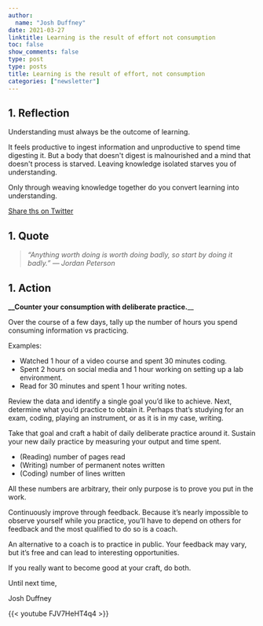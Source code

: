 ```yaml
---
author:
  name: "Josh Duffney"
date: 2021-03-27
linktitle: Learning is the result of effort not consumption
toc: false
show_comments: false
type: post
type: posts
title: Learning is the result of effort, not consumption
categories: ["newsletter"]
---
```


## 1. Reflection

Understanding must always be the outcome of learning.

It feels productive to ingest information and unproductive to spend time digesting it. But a body that doesn't digest is malnourished and a mind that doesn't process is starved. Leaving knowledge isolated starves you of understanding.

Only through weaving knowledge together do you convert learning into understanding.

[Share ths on Twitter](https://ctt.ac/mku4c)

## 1. Quote

> _“Anything worth doing is worth doing badly, so start by doing it badly.” — Jordan Peterson_

## 1. Action

**__Counter your consumption with deliberate practice.**__

Over the course of a few days, tally up the number of hours you spend consuming information vs practicing.

Examples:

* Watched 1 hour of a video course and spent 30 minutes coding.
* Spent 2 hours on social media and 1 hour working on setting up a lab environment.
* Read for 30 minutes and spent 1 hour writing notes.

Review the data and identify a single goal you’d like to achieve. Next, determine what you’d practice to obtain it. Perhaps that’s studying for an exam, coding, playing an instrument, or as it is in my case, writing.

Take that goal and craft a habit of daily deliberate practice around it. Sustain your new daily practice by measuring your output and time spent.

* (Reading) number of pages read
* (Writing) number of permanent notes written
* (Coding) number of lines written

All these numbers are arbitrary, their only purpose is to prove you put in the work.

Continuously improve through feedback. Because it’s nearly impossible to observe yourself while you practice, you’ll have to depend on others for feedback and the most qualified to do so is a coach.

An alternative to a coach is to practice in public. Your feedback may vary, but it’s free and can lead to interesting opportunities.

If you really want to become good at your craft, do both.

Until next time,

Josh Duffney

{{< youtube FJV7HeHT4q4 >}}